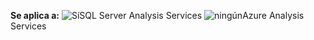 **Se aplica a:** ![Sí](media/yes.png)SQL Server Analysis Services ![ningún](media/no.png)Azure Analysis Services